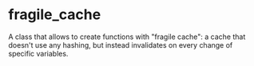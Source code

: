 # fragile_cache
A class that allows to create functions with "fragile cache": a cache that doesn't use any hashing, but instead invalidates on every change of specific variables.
